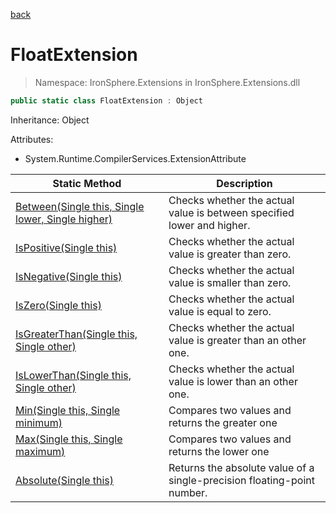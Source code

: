 ﻿[back](/IronSphere.Extensions/types)

# FloatExtension

> Namespace: IronSphere.Extensions in  IronSphere.Extensions.dll



```csharp
public static class FloatExtension : Object
```
Inheritance: Object



Attributes:
        
* System.Runtime.CompilerServices.ExtensionAttribute




| Static Method | Description |
| --- | --- |
| [Between(Single this, Single lower, Single higher)](FloatExtension_Between(Single,Single,Single)) | Checks whether the actual value is between specified lower and higher. |
| [IsPositive(Single this)](FloatExtension_IsPositive(Single)) | Checks whether the actual value is greater than zero. |
| [IsNegative(Single this)](FloatExtension_IsNegative(Single)) | Checks whether the actual value is smaller than zero. |
| [IsZero(Single this)](FloatExtension_IsZero(Single)) | Checks whether the actual value is equal to zero. |
| [IsGreaterThan(Single this, Single other)](FloatExtension_IsGreaterThan(Single,Single)) | Checks whether the actual value is greater than an other one. |
| [IsLowerThan(Single this, Single other)](FloatExtension_IsLowerThan(Single,Single)) | Checks whether the actual value is lower than an other one. |
| [Min(Single this, Single minimum)](FloatExtension_Min(Single,Single)) | Compares two values and returns the greater one |
| [Max(Single this, Single maximum)](FloatExtension_Max(Single,Single)) | Compares two values and returns the lower one |
| [Absolute(Single this)](FloatExtension_Absolute(Single)) | Returns the absolute value of a single-precision floating-point number. |

